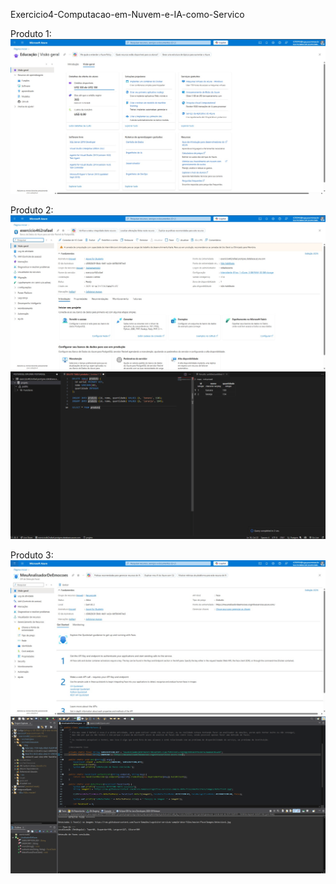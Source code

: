 Exercicio4-Computacao-em-Nuvem-e-IA-como-Servico

Produto 1:
![Texto Alternativo](src/main/resources/img/693d5362-3c39-4653-bae5-0480f9f0b41e.jpg)

Produto 2:
![Texto Alternativo](src/main/resources/img/6b4a7fce-6b30-48ea-a8e4-6112869386a4.jpg)
![Texto Alternativo](src/main/resources/img/Captura-de-tela-2025-10-14-225636.png)

Produto 3:
![Texto Alternativo](src/main/resources/img/4e6a1ddc-1104-4a9a-95b8-7b32f419fb48.jpg)
![Texto Alternativo](src/main/resources/img/Captura-de-tela-2025-10-14-200620.png)
